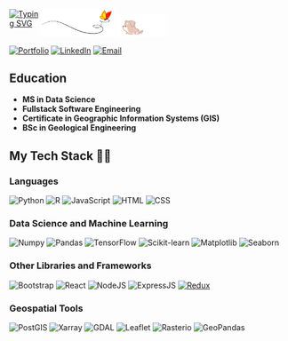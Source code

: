 <div style="display: flex; justify-content: space-between;">
  <a href="https://git.io/typing-svg">
    <img src="https://readme-typing-svg.demolab.com?font=Fira+Code&weight=800&size=38&duration=2000&pause=1000&color=F776A3&background=F5FF4D00&width=770&height=100&lines=Hi%2C+I'm+Alhassan+Sahad;I'm+a+Data+Scientist" alt="Typing SVG">
  </a>
  <div>
    <img src="images/butterfly.gif" width="30%" alt="Butterfly gif">
    <img src="images/dog.gif" width="20%" alt="Dog gif">
  </div>
</div>

<!-- I am a Software Engineer and a  Data Scientist -->

<!-- <img align="right" alt="GIF" src="images/butterfly.gif" /> -->
[![Portfolio](https://img.shields.io/badge/Portfolio-0099E5?style=for-the-badge)](https://sahadalhassan.com/)
[![LinkedIn](https://img.shields.io/badge/LinkedIn-3670A0?style=for-the-badge)](https://www.linkedin.com/in/alhassansahad/)
[![Email](https://img.shields.io/badge/Email-alhassansahad24%40gmail.com-A100FF?style=for-the-badge)](mailto:alhassansahad24@gmail.com)
## Education
- **MS in Data Science**
- **Fullstack Software Engineering**
- **Certificate in Geographic Information Systems (GIS)**
- **BSc in Geological Engineering**

  
## My Tech Stack 👨‍💻
### Languages
![Python](https://img.shields.io/badge/python-3670A0?style=for-the-badge&logo=python&logoColor=ffdd54) 
![R](https://img.shields.io/badge/R-276DC3?style=for-the-badge&logo=r&logoColor=white)
![JavaScript](https://img.shields.io/badge/JavaScript-F7DF1E?style=for-the-badge&logo=javascript&logoColor=black)
![HTML](https://img.shields.io/badge/html-%23E34F26.svg?style=for-the-badge&logo=html5&logoColor=white)
![CSS](https://img.shields.io/badge/css-%231572B6.svg?style=for-the-badge&logo=css3&logoColor=white)

### Data Science and Machine Learning
![Numpy](https://img.shields.io/badge/Numpy-013243?style=for-the-badge&logo=numpy&logoColor=white)
![Pandas](https://img.shields.io/badge/Pandas-150458?style=for-the-badge&logo=pandas&logoColor=white)
![TensorFlow](https://img.shields.io/badge/TensorFlow-FF6F00?style=for-the-badge&logo=tensorflow&logoColor=white)
![Scikit-learn](https://img.shields.io/badge/Scikit--learn-F7931E?style=for-the-badge&logo=scikit-learn&logoColor=white)
![Matplotlib](https://img.shields.io/badge/Matplotlib-0769AD?style=for-the-badge&logo=matplotlib&logoColor=white)
![Seaborn](https://img.shields.io/badge/Seaborn-3766AB?style=for-the-badge&logo=seaborn&logoColor=white)

### Other Libraries and Frameworks
![Bootstrap](https://img.shields.io/badge/bootstrap-%23563D7C.svg?style=for-the-badge&logo=bootstrap&logoColor=white)
![React](https://img.shields.io/badge/React-20232A?style=for-the-badge&logo=react&logoColor=61DAFB)
![NodeJS](https://img.shields.io/badge/Node.js-43853D?style=for-the-badge&logo=node.js&logoColor=white)
![ExpressJS](https://img.shields.io/badge/Express.js-404D59?style=for-the-badge)
[![Redux](https://img.shields.io/badge/Redux-764ABC?style=for-the-badge)](https://redux.js.org/)

### Geospatial Tools
![PostGIS](https://img.shields.io/badge/PostGIS-223344?style=for-the-badge&logo=postgresql&logoColor=white)
![Xarray](https://img.shields.io/badge/Xarray-4B8BBE?style=for-the-badge&logo=python&logoColor=white)
![GDAL](https://img.shields.io/badge/GDAL-46A735?style=for-the-badge&logo=gdal&logoColor=white)
![Leaflet](https://img.shields.io/badge/Leaflet-199900?style=for-the-badge&logo=leaflet&logoColor=white)
![Rasterio](https://img.shields.io/badge/Rasterio-0769AD?style=for-the-badge&logo=python&logoColor=white)
![GeoPandas](https://img.shields.io/badge/GeoPandas-00599C?style=for-the-badge&logo=python&logoColor=white)
